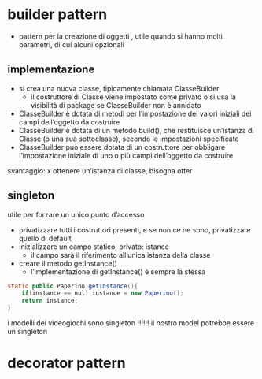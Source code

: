 # builder pattern
- pattern per la creazione di oggetti , utile quando si hanno molti parametri, di cui alcuni opzionali
## implementazione
- si crea una nuova classe, tipicamente chiamata ClasseBuilder
	- il costruttore di Classe viene impostato come privato o si usa la visibilità di package se ClasseBuilder non è annidato
- ClasseBuilder è dotata di metodi per l’impostazione dei valori iniziali dei campi dell’oggetto da costruire
- ClasseBuilder è dotata di un metodo build(), che restituisce un’istanza di Classe (o una sua sottoclasse), secondo le impostazioni specificate
- ClasseBuilder può essere dotata di un costruttore per obbligare l’impostazione iniziale di uno o più campi dell’oggetto da costruire

svantaggio: x ottenere un’istanza di classe, bisogna otter


## singleton
utile per forzare un unico punto d’accesso

- privatizzare tutti i costruttori presenti, e se non ce ne sono, privatizzare quello di default
- inizializzare un campo statico, privato: istance
	- il campo sarà il riferimento all’unica istanza della classe
- creare il metodo getInstance()
	- l’implementazione di getInstance() è sempre la stessa
```java
static public Paperino getInstance(){
	if(instance == nul) instance = new Paperino();
	return instance;
}
```

i modelli dei videogiochi sono singleton !!!!!!
il nostro model potrebbe essere un singleton

# decorator pattern
